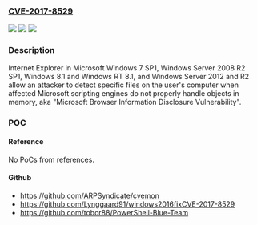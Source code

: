 ### [CVE-2017-8529](https://cve.mitre.org/cgi-bin/cvename.cgi?name=CVE-2017-8529)
![](https://img.shields.io/static/v1?label=Product&message=Internet%20Explorer&color=blue)
![](https://img.shields.io/static/v1?label=Version&message=n%2Fa&color=blue)
![](https://img.shields.io/static/v1?label=Vulnerability&message=Information%20Disclosure&color=brighgreen)

### Description

Internet Explorer in Microsoft Windows 7 SP1, Windows Server 2008 R2 SP1, Windows 8.1 and Windows RT 8.1, and Windows Server 2012 and R2 allow an attacker to detect specific files on the user's computer when affected Microsoft scripting engines do not properly handle objects in memory, aka "Microsoft Browser Information Disclosure Vulnerability".

### POC

#### Reference
No PoCs from references.

#### Github
- https://github.com/ARPSyndicate/cvemon
- https://github.com/Lynggaard91/windows2016fixCVE-2017-8529
- https://github.com/tobor88/PowerShell-Blue-Team

